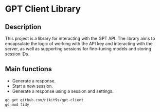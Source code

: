 # GPT Client Library

## Description
This project is a library for interacting with the GPT API. The library aims to encapsulate the logic of working with the API key and interacting with the server, as well as supporting sessions for fine-tuning models and storing session IDs.

## Main functions
- Generate a response.
- Start a new session.
- Generate a response using a session and settings.
```bash
go get github.com/nikit9s/gpt-client
go mod tidy
```
